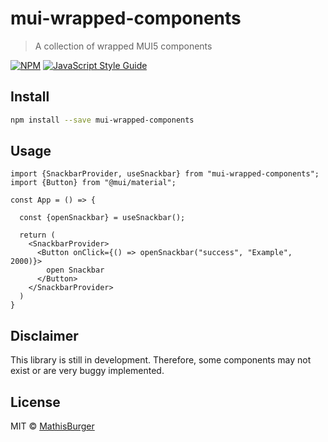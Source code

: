 # mui-wrapped-components

> A collection of wrapped MUI5 components

[![NPM](https://img.shields.io/npm/v/mui-wrapped-components.svg)](https://www.npmjs.com/package/mui-wrapped-components) [![JavaScript Style Guide](https://img.shields.io/badge/code_style-standard-brightgreen.svg)](https://standardjs.com)

## Install

```bash
npm install --save mui-wrapped-components
```

## Usage

```tsx
import {SnackbarProvider, useSnackbar} from "mui-wrapped-components";
import {Button} from "@mui/material";

const App = () => {

  const {openSnackbar} = useSnackbar();

  return (
    <SnackbarProvider>
      <Button onClick={() => openSnackbar("success", "Example", 2000)}>
        open Snackbar
      </Button>
    </SnackbarProvider>
  )
}
```

## Disclaimer
This library is still in development. Therefore, some components may not exist or
are very buggy implemented.

## License

MIT © [MathisBurger](https://github.com/MathisBurger)
